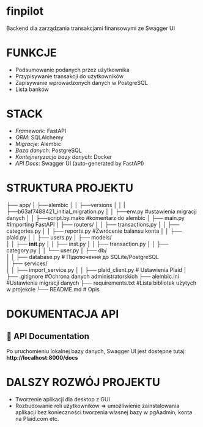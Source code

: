 # finpilot
Backend dla zarządzania transakcjami finansowymi ze Swagger UI

# FUNKCJE

- Podsumowanie podanych przez użytkownika 
- Przypisywanie transakcji do użytkowników
- Zapisywanie wprowadzonych danych w PostgreSQL
- Lista banków 

# STACK

- *Framework*: FastAPI
- *ORM*: SQLAlchemy
- *Migracje*: Alembic
- *Baza danych*: PostgreSQL
- *Kontejneryzacja bazy danych*: Docker
- *API Docs*: Swagger UI (auto-generated by FastAPI)

# STRUKTURA PROJEKTU

├── app/
│   ├──alembic
│   │   ├──versions
│   │   |   ├──b63af7488421_initial_migration.py
│   │   ├──env.py #ustawienia migracji danych
│   │   ├──script.by.mako #komentarz do alembic
│   ├── main.py #Importing FastAPI
│   ├── routers/ 
│   │   ├── transactions.py
│   │   ├── categories.py 
│   │   ├── reports.py  #Zwrócenie balansu konta
│   │   ├── plaid.py
│   │   ├── users.py
│   ├── models/  
│   │   ├── __init__.py
│   │   ├── inst.py
│   │   ├── transaction.py
│   │   ├── category.py
│   │   └── user.py
│   ├── db/  
│   │   ├── database.py  # Підключення до SQLite/PostgreSQL   
│   ├── services/  
│   │   ├── import_service.py 
│   │   ├── plaid_client.py # Ustawienia Plaid
│   
├── .gitignore #Ochrona danych administratorskich
├── alembic.ini  #Ustawienia migracji danych
├── requirements.txt  #Lista bibliotek użytych w projekcie
└── README.md  # Opis

# DOKUMENTACJA API

## 🧪 API Documentation

Po uruchomieniu lokalnej bazy danych, Swagger UI jest dostępne tutaj:  
**http://localhost:8000/docs**

# DALSZY ROZWÓJ PROJEKTU

- Tworzenie aplikacji dla desktop z GUI
- Rozbudowanie roli użytkowników => umożliwienie zainstalowania aplikacji bez konieczności tworzenia własnej bazy w pgAadmin, konta na Plaid.com etc.